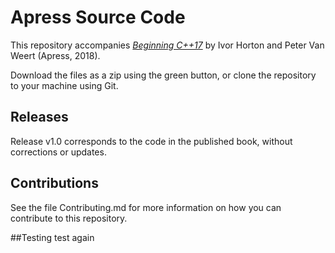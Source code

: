 # Apress Source Code

This repository accompanies [*Beginning C++17*](http://www.apress.com/9781484233658) by Ivor Horton and Peter Van Weert (Apress, 2018).

[comment]: #cover


Download the files as a zip using the green button, or clone the repository to your machine using Git.

## Releases

Release v1.0 corresponds to the code in the published book, without corrections or updates.

## Contributions

See the file Contributing.md for more information on how you can contribute to this repository.


##Testing 
test again
